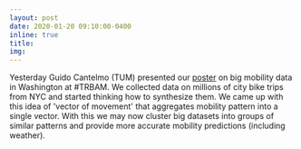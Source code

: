 ```yaml
---
layout: post
date: 2020-01-20 09:10:00-0400
inline: true
title:
img:
---
```


Yesterday Guido Cantelmo (TUM) presented our [poster](https://www.linkedin.com/posts/rafalkucharski_trbam-trbam-activity-6623509035729715201-qb_y) on big mobility data in Washington at #TRBAM. We collected data on millions of city bike trips from NYC and started thinking how to synthesize them. We came up with this idea of 'vector of movement' that aggregates mobility pattern into a single vector. With this we may now cluster big datasets into groups of similar patterns and provide more accurate mobility predictions (including weather).
